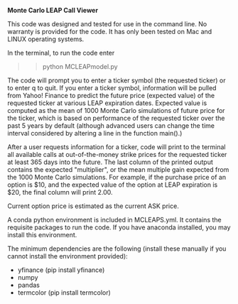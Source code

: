<b>Monte Carlo LEAP Call Viewer</b>

This code was designed and tested for use in the command line. No warranty is provided for the code. It has only been tested on Mac and LINUX operating systems.

In the terminal, to run the code enter

>> python MCLEAPmodel.py

The code will prompt you to enter a ticker symbol (the requested ticker) or to enter q to quit. If you enter a ticker symbol, information will be pulled from Yahoo! Finance to predict the future price (expected value) of the requested ticker at various LEAP expiration dates. Expected value is computed as the mean of 1000 Monte Carlo simulations of future price for the ticker, which is based on performance of the requested ticker over the past 5 years by default (although advanced users can change the time interval considered by altering a line in the function main().) 

After a user requests information for a ticker, code will print to the terminal all available calls at out-of-the-money strike prices for the requested ticker at least 365 days into the future. The last column of the printed output contains the expected "multiplier", or the mean multiple gain expected from the 1000 Monte Carlo simulations. For example, if the purchase price of an option is $10, and the expected value of the option at LEAP expiration is $20, the final column will print 2.00.

Current option price is estimated as the current ASK price.

A conda python environment is included in MCLEAPS.yml. It contains the requisite packages to run the code. If you have anaconda installed, you may install this environment.

The minimum dependencies are the following (install these manually if you cannot install the environment provided):
- yfinance (pip install yfinance)
- numpy 
- pandas
- termcolor (pip install termcolor)
